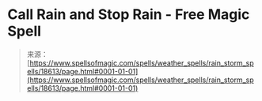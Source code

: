 <!--yml
category: 未分类
date: 2024-06-12 19:00:19
-->

# Call Rain and Stop Rain - Free Magic Spell

> 来源：[https://www.spellsofmagic.com/spells/weather_spells/rain_storm_spells/18613/page.html#0001-01-01](https://www.spellsofmagic.com/spells/weather_spells/rain_storm_spells/18613/page.html#0001-01-01)
